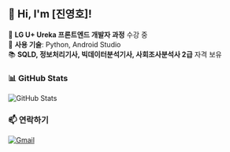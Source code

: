 ## 👋 Hi, I'm [진영호]!

🌱 **LG U+ Ureka 프론트엔드 개발자 과정** 수강 중  
🔭 **사용 기술**: Python, Android Studio  
📚 **SQLD, 정보처리기사, 빅데이터분석기사, 사회조사분석사 2급** 자격 보유  

### 📊 GitHub Stats
![GitHub Stats](https://github-readme-stats.vercel.app/api?username=kuru2141&show_icons=true&theme=dark)

### 📫 연락하기
[![Gmail](https://img.shields.io/badge/Gmail-red?style=flat&logo=gmail&logoColor=white)](mailto:jinyh2141@gmail.com)
